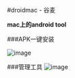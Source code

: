 #droidmac - 谷麦

**mac上的android tool**

###APK一键安装

![image](http://ww3.sinaimg.cn/bmiddle/6414b943tw1dwqmmmg74xj.jpg)

###管理工具
![image](http://ww2.sinaimg.cn/bmiddle/6414b943tw1dwqmjnd8xuj.jpg)
